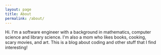 ```yaml
---
layout: page
title: About
permalink: /about/
---
```


Hi. I'm a software engineer with a background in mathematics, computer science and library science. I'm also a mom who likes books, cooking, scary movies, and art. This is a blog about coding and other stuff that I find interesting!


